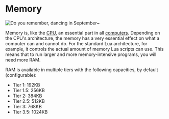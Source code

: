 # Memory

![Do you remember, dancing in September~](oredict:oc:ram1)

Memory is, like the [CPU](cpu1.md), an essential part in all [computers](../general/computer.md). Depending on the CPU's architecture, the memory has a very essential effect on what a computer can and cannot do. For the standard Lua architecture, for example, it controls the actual amount of memory Lua scripts can use. This means that to run larger and more memory-intensive programs, you will need more RAM.

RAM is available in multiple tiers with the following capacities, by default (configurable): 
- Tier 1: 192KB
- Tier 1.5: 256KB 
- Tier 2: 384KB
- Tier 2.5: 512KB
- Tier 3: 768KB
- Tier 3.5: 1024KB
